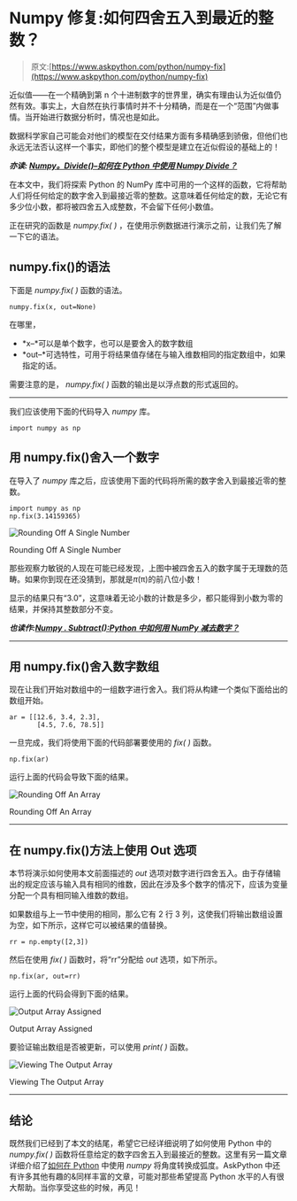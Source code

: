 # Numpy 修复:如何四舍五入到最近的整数？

> 原文:[https://www.askpython.com/python/numpy-fix](https://www.askpython.com/python/numpy-fix)

近似值——在一个精确到第 n 个十进制数字的世界里，确实有理由认为近似值仍然有效。事实上，大自然在执行事情时并不十分精确，而是在一个“范围”内做事情。当开始进行数据分析时，情况也是如此。

数据科学家自己可能会对他们的模型在交付结果方面有多精确感到骄傲，但他们也永远无法否认这样一个事实，即他们的整个模型是建立在近似假设的基础上的！

***亦读: [Numpy。Divide()–如何在 Python 中使用 Numpy Divide？](https://www.askpython.com/python-modules/numpy/numpy-divide)***

在本文中，我们将探索 Python 的 NumPy 库中可用的一个这样的函数，它将帮助人们将任何给定的数字舍入到最接近零的整数。这意味着任何给定的数，无论它有多少位小数，都将被四舍五入成整数，不会留下任何小数值。

正在研究的函数是 *numpy.fix( )* ，在使用示例数据进行演示之前，让我们先了解一下它的语法。

## numpy.fix()的语法

下面是 *numpy.fix( )* 函数的语法。

```
numpy.fix(x, out=None)

```

在哪里，

*   *x–*可以是单个数字，也可以是要舍入的数字数组
*   *out–*可选特性，可用于将结果值存储在与输入维数相同的指定数组中，如果指定的话。

需要注意的是， *numpy.fix( )* 函数的输出是以浮点数的形式返回的。

* * *

我们应该使用下面的代码导入 *numpy* 库。

```
import numpy as np

```

## 用 numpy.fix()舍入一个数字

在导入了 *numpy* 库之后，应该使用下面的代码将所需的数字舍入到最接近零的整数。

```
import numpy as np
np.fix(3.14159365)

```

![Rounding Off A Single Number](../Images/4a72cbf62fc5083552027eb10d04b3bc.png)

Rounding Off A Single Number

那些观察力敏锐的人现在可能已经发现，上图中被四舍五入的数字属于无理数的范畴。如果你到现在还没猜到，那就是*π*(π)的前八位小数！

显示的结果只有“3.0”，这意味着无论小数的计数是多少，都只能得到小数为零的结果，并保持其整数部分不变。

***也读作:[Numpy . Subtract():Python 中如何用 NumPy 减去数字？](https://www.askpython.com/python-modules/numpy/numpy-subtract)***

* * *

## 用 numpy.fix()舍入数字数组

现在让我们开始对数组中的一组数字进行舍入。我们将从构建一个类似下面给出的数组开始。

```
ar = [[12.6, 3.4, 2.3],
       [4.5, 7.6, 78.5]]

```

一旦完成，我们将使用下面的代码部署要使用的 *fix( )* 函数。

```
np.fix(ar)

```

运行上面的代码会导致下面的结果。

![Rounding Off An Array](../Images/24c3a71442e88ab96d136bac95594b0f.png)

Rounding Off An Array

* * *

## 在 numpy.fix()方法上使用 Out 选项

本节将演示如何使用本文前面描述的 *out* 选项对数字进行四舍五入。由于存储输出的规定应该与输入具有相同的维数，因此在涉及多个数字的情况下，应该为变量分配一个具有相同输入维数的数组。

如果数组与上一节中使用的相同，那么它有 2 行 3 列，这使我们将输出数组设置为空，如下所示，这样它可以被结果的值替换。

```
rr = np.empty([2,3])

```

然后在使用 *fix( )* 函数时，将“rr”分配给 *out* 选项，如下所示。

```
np.fix(ar, out=rr)

```

运行上面的代码会得到下面的结果。

![Output Array Assigned](../Images/6faa31243aa907cc65f8e4088532d566.png)

Output Array Assigned

要验证输出数组是否被更新，可以使用 *print( )* 函数。

![Viewing The Output Array](../Images/c0be16b656a6f9f2ab9c532edfd9a010.png)

Viewing The Output Array

* * *

## **结论**

既然我们已经到了本文的结尾，希望它已经详细说明了如何使用 Python 中的 *numpy.fix( )* 函数将任意给定的数字四舍五入到最接近的整数。这里有另一篇文章详细介绍了[如何在 Python](https://www.askpython.com/python-modules/numpy/converting-degrees-to-radians-numpy) 中使用 *numpy* 将角度转换成弧度。AskPython 中还有许多其他有趣的&同样丰富的文章，可能对那些希望提高 Python 水平的人有很大帮助。当你享受这些的时候，再见！